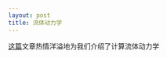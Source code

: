 ```yaml
---
layout: post
title: 流体动力学
---
```

[这篇](https://blog.kummerlaender.eu/article/fun_with_compute_shaders_and_fluid_dynamics/#fnref3)文章热情洋溢地为我们介绍了计算流体动力学
